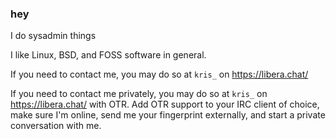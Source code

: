 ### hey

I do sysadmin things

I like Linux, BSD, and FOSS software in general.

If you need to contact me, you may do so at ``kris_`` on https://libera.chat/

If you need to contact me privately, you may do so at ``kris_`` on https://libera.chat/ with OTR.
Add OTR support to your IRC client of choice, make sure I'm online, send me your fingerprint externally, and start a private conversation with me.
